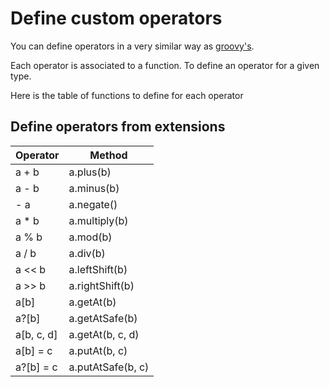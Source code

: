 # Define custom operators
You can define operators in a very similar way as [groovy's](https://groovy-lang.org/operators.html#Operator-Overloading).

Each operator is associated to a function. To define an operator for a given type.

Here is the table of functions to define for each operator


## Define operators from extensions


| Operator   | Method            |
|------------|-------------------|
| a + b      | a.plus(b)         |
| a - b      | a.minus(b)        |
| - a        | a.negate()        |
| a * b      | a.multiply(b)     |
| a % b      | a.mod(b)          |
| a / b      | a.div(b)          |
| a << b     | a.leftShift(b)    |
| a \>> b    | a.rightShift(b)   |
| a[b]       | a.getAt(b)        |
| a?[b]      | a.getAtSafe(b)    |
| a[b, c, d] | a.getAt(b, c, d)  |
| a[b] = c   | a.putAt(b, c)     |
| a?[b] = c  | a.putAtSafe(b, c) |
